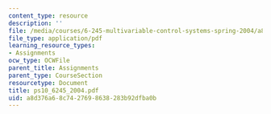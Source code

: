 ```yaml
---
content_type: resource
description: ''
file: /media/courses/6-245-multivariable-control-systems-spring-2004/a8d376a68c7427698638283b92dfba0b_ps10_6245_2004.pdf
file_type: application/pdf
learning_resource_types:
- Assignments
ocw_type: OCWFile
parent_title: Assignments
parent_type: CourseSection
resourcetype: Document
title: ps10_6245_2004.pdf
uid: a8d376a6-8c74-2769-8638-283b92dfba0b
---
```

